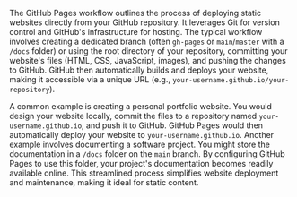 The GitHub Pages workflow outlines the process of deploying static websites directly from your GitHub repository. It leverages Git for version control and GitHub's infrastructure for hosting. The typical workflow involves creating a dedicated branch (often `gh-pages` or `main`/`master` with a `/docs` folder) or using the root directory of your repository, committing your website's files (HTML, CSS, JavaScript, images), and pushing the changes to GitHub. GitHub then automatically builds and deploys your website, making it accessible via a unique URL (e.g., `your-username.github.io/your-repository`).

A common example is creating a personal portfolio website. You would design your website locally, commit the files to a repository named `your-username.github.io`, and push it to GitHub. GitHub Pages would then automatically deploy your website to `your-username.github.io`. Another example involves documenting a software project. You might store the documentation in a `/docs` folder on the `main` branch. By configuring GitHub Pages to use this folder, your project's documentation becomes readily available online. This streamlined process simplifies website deployment and maintenance, making it ideal for static content.